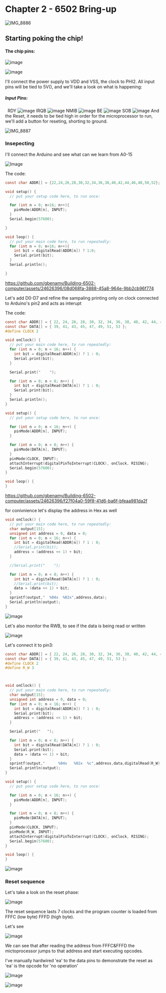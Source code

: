 
# Chapter 2 - 6502 Bring-up

![IMG_8886](https://github.com/gbenamy/Building-6502-computer/assets/24626396/589755c5-75be-446e-aa2f-de8a301faca4)

## Starting poking the chip!
#### The chip pins:
![image](https://github.com/gbenamy/Building-6502-computer/assets/24626396/6497d1fc-58fc-44c8-a966-eb8f9848188b)

![image](https://github.com/gbenamy/Building-6502-computer/assets/24626396/a36bbae1-8163-4fed-896a-cdeb2fc414a0)

I'll connect the power supply to VDD and VSS, the clock to PHI2.
All input pins will be tied to 5V(), and we'll take a look on what is happening:
##### Input Pins:
 
RDY
![image](https://github.com/gbenamy/Building-6502-computer/assets/24626396/f6fb9cde-d64f-44d2-85d4-bd5f2fc0e830)
IRQB
![image](https://github.com/gbenamy/Building-6502-computer/assets/24626396/6c17d7d3-3823-4cbf-a0f0-b432dc1863d0)
NMIB
![image](https://github.com/gbenamy/Building-6502-computer/assets/24626396/602c6d8f-e065-40cd-a440-1f32fca027f1)
BE
![image](https://github.com/gbenamy/Building-6502-computer/assets/24626396/bcee58d2-6852-4435-b6f1-963d38a92436)
SOB
![image](https://github.com/gbenamy/Building-6502-computer/assets/24626396/a8832d17-934d-4d9c-aaa8-ff354122889a)
And the Reset, it needs to be tied high in order for the microprocessor to run, we'll add a button for reseting, shorting to ground.

![IMG_8887](https://github.com/gbenamy/Building-6502-computer/assets/24626396/c5e39894-df28-4ba6-8855-b7f34b325b4c)


### Insepecting

I'll connect the Arduino and see what can we learn from A0-15

![Image](https://github.com/gbenamy/Building-6502-computer/assets/24626396/61d83f2d-de05-4362-983c-69f4ed5b2304)

The code:
```c
const char ADDR[] = {22,24,26,28,30,32,34,36,38,40,42,44,46,48,50,52};

void setup() {
  // put your setup code here, to run once:

  for (int n = 0; n<16; n++){
    pinMode(ADDR[n], INPUT);
  }
  Serial.begin(57600);

}

void loop() {
  // put your main code here, to run repeatedly:
  for (int n = 0; n<16; n++){
    int bit = digitalRead(ADDR[n]) ? 1:0;
    Serial.print(bit);
  }
  Serial.println();

}
```



https://github.com/gbenamy/Building-6502-computer/assets/24626396/08d068fa-3888-45a8-964e-9bb2cb96f774



Let's add D0-D7 and refine the sampaling printing only on clock connected to Arduino's pin2 and acts as interupt

The code:
```c
const char ADDR[] = { 22, 24, 26, 28, 30, 32, 34, 36, 38, 40, 42, 44, 46, 48, 50, 52 };
const char DATA[] = { 39, 41, 43, 45, 47, 49, 51, 53 };
#define CLOCK 2

void onClock() {
  // put your main code here, to run repeatedly:
  for (int n = 0; n < 16; n++) {
    int bit = digitalRead(ADDR[n]) ? 1 : 0;
    Serial.print(bit);
  }

  Serial.print("    ");

  for (int n = 0; n < 8; n++) {
    int bit = digitalRead(DATA[n]) ? 1 : 0;
    Serial.print(bit);
  }
  Serial.println();
}

void setup() {
  // put your setup code here, to run once:

  for (int n = 0; n < 16; n++) {
    pinMode(ADDR[n], INPUT);
  }

  for (int n = 0; n < 8; n++) {
    pinMode(DATA[n], INPUT);
  }
  pinMode(CLOCK, INPUT);
  attachInterrupt(digitalPinToInterrupt(CLOCK), onClock, RISING);
  Serial.begin(57600);
}

void loop() {
}
```

https://github.com/gbenamy/Building-6502-computer/assets/24626396/f27f04a0-59f8-41d6-ba6f-bfeaa981da2f

for conivnience let's display the address in Hex as well

```c
void onClock() {
  // put your main code here, to run repeatedly:
  char output[15];
  unsigned int address = 0, data = 0;
  for (int n = 0; n < 16; n++) {
    int bit = digitalRead(ADDR[n]) ? 1 : 0;
    //Serial.print(bit);
    address = (address << 1) + bit;
  }

  //Serial.print("    ");

  for (int n = 0; n < 8; n++) {
    int bit = digitalRead(DATA[n]) ? 1 : 0;
    //Serial.print(bit);
    data = (data << 1) + bit;
  }
  sprintf(output,"  %04x  %02x",address,data);
  Serial.println(output);
}
```

![image](https://github.com/gbenamy/Building-6502-computer/assets/24626396/d5d838fb-9e5c-492c-96b1-bf4af5b54ee5)

Let's also monitor the RWB, to see if the data is being read or written

![image](https://github.com/gbenamy/Building-6502-computer/assets/24626396/180d11e5-d7b6-472f-8ecc-4de8856499be)

Let's connect it to pin3:

```c
const char ADDR[] = { 22, 24, 26, 28, 30, 32, 34, 36, 38, 40, 42, 44, 46, 48, 50, 52 };
const char DATA[] = { 39, 41, 43, 45, 47, 49, 51, 53 };
#define CLOCK 2
#define R_W 3



void onClock() {
  // put your main code here, to run repeatedly:
  char output[15];
  unsigned int address = 0, data = 0;
  for (int n = 0; n < 16; n++) {
    int bit = digitalRead(ADDR[n]) ? 1 : 0;
    Serial.print(bit);
    address = (address << 1) + bit;
  }

  Serial.print("   ");

  for (int n = 0; n < 8; n++) {
    int bit = digitalRead(DATA[n]) ? 1 : 0;
    Serial.print(bit);
    data = (data << 1) + bit;
  }
  sprintf(output,"      %04x   %02x  %c",address,data,digitalRead(R_W) ? 'r':'W');
  Serial.println(output);
}

void setup() {
  // put your setup code here, to run once:

  for (int n = 0; n < 16; n++) {
    pinMode(ADDR[n], INPUT);
  }

  for (int n = 0; n < 8; n++) {
    pinMode(DATA[n], INPUT);
  } 
  pinMode(CLOCK, INPUT);
  pinMode(R_W, INPUT);
  attachInterrupt(digitalPinToInterrupt(CLOCK), onClock, RISING);
  Serial.begin(57600);
}

void loop() {
}


```
![image](https://github.com/gbenamy/Building-6502-computer/assets/24626396/8f4f572d-4d7e-487a-8a54-7f52043cc71a)



### Reset sequence

Let's take a look on the reset phase:

![image](https://github.com/gbenamy/Building-6502-computer/assets/24626396/287083ba-7e06-48e9-b82e-c29e17bb88bf)

The reset sequence lasts 7 clocks and the program counter is loaded from FFFC (low byte) FFFD (high byte).

Let's see

![image](https://github.com/gbenamy/Building-6502-computer/assets/24626396/7cb875be-8e5b-4d09-9995-b4080a1e4dd8)

We can see that after reading the address from FFFC&FFFD the mictoprocessor jumps to that address and start executing opcodes.

I've manually hardwired 'ea' to the data pins to demonstrate the reset as 'ea' is the opcode for 'no operation'

![Image](https://github.com/gbenamy/Building-6502-computer/assets/24626396/0ad42fc6-6666-482f-a6ae-e7987fe0db3a)

![image](https://github.com/gbenamy/Building-6502-computer/assets/24626396/7456b3a9-0792-4479-969c-d9ec64d21935)









